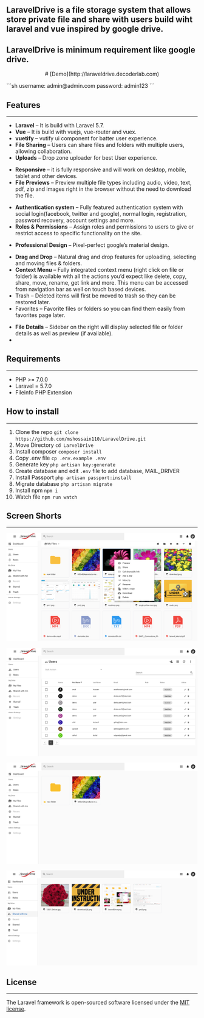 ## LaravelDrive is a file storage system that allows store private file and share with users build wiht laravel and vue inspired by google drive. 

## LaravelDrive is minimum requirement like google drive.

<p align="center">
# [Demo](http://laraveldrive.decoderlab.com)
</p>
```sh
username: admin@admin.com
password: admin123
```

## Features
-------------
* **Laravel** – It is build with Laravel 5.7.
* **Vue** – It is build with vuejs, vue-router and vuex.
* **vuetify** – vutify ui component for batter user experience.
* **File Sharing** – Users can share files and folders with multiple users, allowing collaboration.
* **Uploads** – Drop zone uploader for best User experience.
<!--- **Shareable Links** – Create publicly shareable links for files and folders with optional expiration date, password and permissions. -->

* **Responsive** – it is fully responsive and will work on desktop, mobile, tablet and other devices.
 * **File Previews** – Preview multiple file types including audio, video, text, pdf, zip and images right in the browser without the need to download the file. 
<!--- * Amazon S3, DigitalOcean, Dropbox Storage – Easily store user upload files on many different cloud services and providers. -->
* **Authentication system** – Fully featured authentication system with social login(facebook, twitter and google), normal login, registration, password recovery, account settings and more.
* **Roles & Permissions** – Assign roles and permissions to users to give or restrict access to specific functionality on the site.

<!---  Grid and List views – Both grid and list views are available and freely switchable by the user so they can select the one they prefer more. -->

* **Professional Design** – Pixel-perfect google’s material design.
<!--- Settings – Admin panel has many settings that allow you to fine-tune the site to your needs. -->
* **Drag and Drop** – Natural drag and drop features for uploading, selecting and moving files & folders.
* **Context Menu** – Fully integrated context menu (right click on file or folder) is available with all the actions you’d expect like delete, copy, share, move, rename, get link and more. This menu can be accessed from navigation bar as well on touch based devices.
* Trash – Deleted items will first be moved to trash so they can be restored later. 
* Favorites – Favorite files or folders so you can find them easily from favorites page later.
<!--- * Search – Powerful search will find files and folders that are at any level of depth. -->
* **File Details** – Sidebar on the right will display selected file or folder details as well as preview (if available).
* 
## Requirements
------------
 - PHP >= 7.0.0
 - Laravel = 5.7.0
 - Fileinfo PHP Extension
 
## How to install
-------------
1. Clone the repo  ```git clone https://github.com/mshossain110/LaravelDrive.git```
2. Move Directory ```cd LarvelDrive```
3. Install composer ```composer install```
4. Copy .env file ```cp .env.example .env```
5. Generate key ```php artisan key:generate```
6. Create database and edit ```.env``` file to add database, MAIL_DRIVER
7. Install Passport ```php artisan passport:install```
8. Migrate database ```php artisan migrate```
9. Install npm ```npm i```
10. Watch file ```npm run watch```


## Screen Shorts
---
![My Drive, ](https://github.com/mshossain110/LaravelDrive/blob/develop/doc/screenshort/mydrive-page.png)

![User page design](https://github.com/mshossain110/LaravelDrive/blob/develop/doc/screenshort/users-page.png)

![Shared with me](https://github.com/mshossain110/LaravelDrive/blob/develop/doc/screenshort/sharewithme-page.png)

![Trash page](https://github.com/mshossain110/LaravelDrive/blob/develop/doc/screenshort/trash-pge.png)

## License
------------
The Laravel framework is open-sourced software licensed under the [MIT license](https://opensource.org/licenses/MIT).
